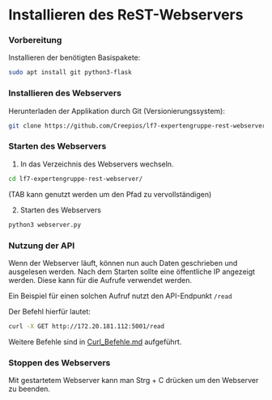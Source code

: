 # Installieren des ReST-Webservers

### Vorbereitung
Installieren der benötigten Basispakete:

```bash
sudo apt install git python3-flask
```

### Installieren des Webservers
Herunterladen der Applikation durch Git (Versionierungssystem):

```bash
git clone https://github.com/Creepios/lf7-expertengruppe-rest-webserver.git
```

### Starten des Webservers
1. In das Verzeichnis des Webservers wechseln.

```bash
cd lf7-expertengruppe-rest-webserver/
```

(TAB kann genutzt werden um den Pfad zu vervollständigen)


2. Starten des Webservers

```bash
python3 webserver.py
```

### Nutzung der API

Wenn der Webserver läuft, können nun auch Daten geschrieben und ausgelesen werden.
Nach dem Starten sollte eine öffentliche IP angezeigt werden. Diese kann für die Aufrufe verwendet werden.

Ein Beispiel für einen solchen Aufruf nutzt den API-Endpunkt `/read`

Der Befehl hierfür lautet: 

```bash
curl -X GET http://172.20.181.112:5001/read
```
Weitere Befehle sind in [Curl_Befehle.md](https://github.com/Creepios/lf7-expertengruppe-rest-webserver/blob/main/Curl_Befehle.md) aufgeführt.

### Stoppen des Webservers
Mit gestartetem Webserver kann man Strg + C drücken um den Webserver zu beenden.
